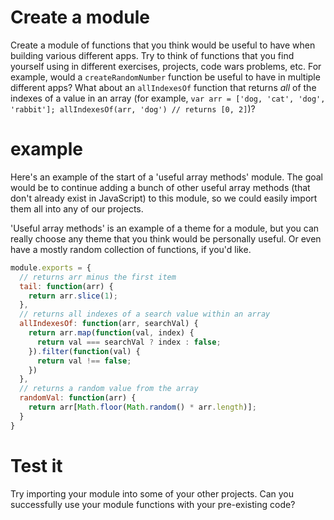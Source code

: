 # Create a module
Create a module of functions that you think would be useful to have when building various different apps. Try to think of functions that you find yourself using in different exercises, projects, code wars problems, etc. For example, would a `createRandomNumber` function be useful to have in multiple different apps? What about an `allIndexesOf` function that returns *all* of the indexes of a value in an array (for example, `var arr = ['dog, 'cat', 'dog', 'rabbit']; allIndexesOf(arr, 'dog') // returns [0, 2]`)?

# example
Here's an example of the start of a 'useful array methods' module. The goal would be to continue adding a bunch of other useful array methods (that don't already exist in JavaScript) to this module, so we could easily import them all into any of our projects. 

'Useful array methods' is an example of a theme for a module, but you can really choose any theme that you think would be personally useful. Or even have a mostly random collection of functions, if you'd like.
```js
module.exports = {
  // returns arr minus the first item
  tail: function(arr) {
    return arr.slice(1);
  },
  // returns all indexes of a search value within an array
  allIndexesOf: function(arr, searchVal) {
    return arr.map(function(val, index) {
      return val === searchVal ? index : false;
    }).filter(function(val) {
      return val !== false;
    })
  },
  // returns a random value from the array
  randomVal: function(arr) {
    return arr[Math.floor(Math.random() * arr.length)];
  }
}
```

# Test it
Try importing your module into some of your other projects. Can you successfully use your module functions with your pre-existing code?
